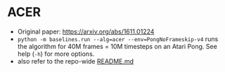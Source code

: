# ACER

- Original paper: https://arxiv.org/abs/1611.01224
- `python -m baselines.run --alg=acer --env=PongNoFrameskip-v4` runs the algorithm for 40M frames = 10M timesteps on an Atari Pong. See help (`-h`) for more options.
- also refer to the repo-wide [README.md](../../../README.md#training-models)

